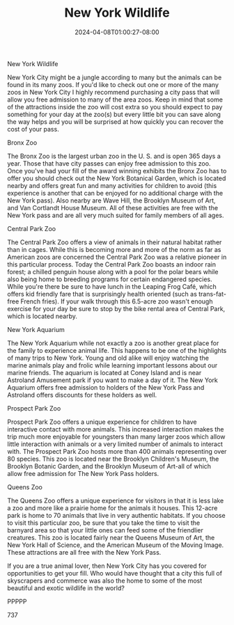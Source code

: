 ﻿---
title: "New York Wildlife"
date: 2024-04-08T01:00:27-08:00
description: "Text Tips for Web Success"
featured_image: "/images/Text.jpg"
tags: ["Text"]
---

New York Wildlife

New York City might be a jungle according to many but the animals can be found in its many zoos. If you'd like to check out one or more of the many zoos in New York City I highly recommend purchasing a city pass that will allow you free admission to many of the area zoos. Keep in mind that some of the attractions inside the zoo will cost extra so you should expect to pay something for your day at the zoo(s) but every little bit you can save along the way helps and you will be surprised at how quickly you can recover the cost of your pass.

Bronx Zoo

The Bronx Zoo is the largest urban zoo in the U. S. and is open 365 days a year. Those that have city passes can enjoy free admission to this zoo. Once you've had your fill of the award winning exhibits the Bronx Zoo has to offer you should check out the New York Botanical Garden, which is located nearby and offers great fun and many activities for children to avoid (this experience is another that can be enjoyed for no additional charge with the New York pass). Also nearby are Wave Hill, the Brooklyn Museum of Art, and Van Cortlandt House Museum. All of these activities are free with the New York pass and are all very much suited for family members of all ages.

Central Park Zoo

The Central Park Zoo offers a view of animals in their natural habitat rather than in cages. While this is becoming more and more of the norm as far as American zoos are concerned the Central Park Zoo was a relative pioneer in this particular process. Today the Central Park Zoo boasts an indoor rain forest; a chilled penguin house along with a pool for the polar bears while also being home to breeding programs for certain endangered species. While you're there be sure to have lunch in the Leaping Frog Café, which offers kid friendly fare that is surprisingly health oriented (such as trans-fat-free French fries). If your walk through this 6.5-acre zoo wasn't enough exercise for your day be sure to stop by the bike rental area of Central Park, which is located nearby. 

New York Aquarium

The New York Aquarium while not exactly a zoo is another great place for the family to experience animal life. This happens to be one of the highlights of many trips to New York. Young and old alike will enjoy watching the marine animals play and frolic while learning important lessons about our marine friends. The aquarium is located at Coney Island and is near Astroland Amusement park if you want to make a day of it. The New York Aquarium offers free admission to holders of the New York Pass and Astroland offers discounts for these holders as well.

 Prospect Park Zoo

Prospect Park Zoo offers a unique experience for children to have interactive contact with more animals. This increased interaction makes the trip much more enjoyable for youngsters than many larger zoos which allow little interaction with animals or a very limited number of animals to interact with. The Prospect Park Zoo hosts more than 400 animals representing over 80 species. This zoo is located near the Brooklyn Children's Museum, the Brooklyn Botanic Garden, and the Brooklyn Museum of Art-all of which allow free admission for The New York Pass holders.

Queens Zoo

The Queens Zoo offers a unique experience for visitors in that it is less lake a zoo and more like a prairie home for the animals it houses. This 12-acre park is home to 70 animals that live in very authentic habitats. If you choose to visit this particular zoo, be sure that you take the time to visit the barnyard area so that your little ones can feed some of the friendlier creatures. This zoo is located fairly near the Queens Museum of Art, the New York Hall of Science, and the American Museum of the Moving Image. These attractions are all free with the New York Pass.

If you are a true animal lover, then New York City has you covered for opportunities to get your fill. Who would have thought that a city this full of skyscrapers and commerce was also the home to some of the most beautiful and exotic wildlife in the world? 

PPPPP

737

